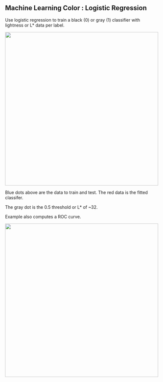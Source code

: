 
## Machine Learning Color : Logistic Regression

Use logistic regression to train a black (0) or gray (1) classifier with lightness or L* data per label.

<img src="example_prob_01.png" width=500px>

Blue dots above are the data to train and test. The red data is the fitted classifer.

The gray dot is the 0.5 threshold or L* of ~32.

Example also computes a ROC curve.

<img src="example_roc_01.png" width=500px>
